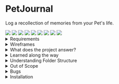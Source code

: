 # PetJournal
Log a recollection of memories from your Pet's life. 

  <img src="https://img.shields.io/badge/JavaScript-323330?logo=javascript&logoColor=F7DF1E" />
  <img src="https://img.shields.io/badge/MongoDB-4EA94B?logo=mongodb&logoColor=white" />
  <img src="https://img.shields.io/badge/Express.js-000000?logo=express&logoColor=white" />
  <img src="https://img.shields.io/badge/React-20232A?logo=react&logoColor=61DAFB" />
  <img src="https://img.shields.io/badge/Node.js-43853D?logo=node.js&logoColor=white" />
  <img src="https://img.shields.io/badge/Redux-593D88?logo=redux&logoColor=white" />
  <img src="https://img.shields.io/badge/Material--UI-0081CB?logo=material-ui&logoColor=white" />
  <img src="https://img.shields.io/badge/Heroku-430098?logo=heroku&logoColor=white" />
  <img src="https://img.shields.io/badge/Netlify-00C7B7?logo=netlify&logoColor=white" />

<details><summary>Requirements</summary>
A Backend
CRUD
Authentication
Include Wireframes
Clean JSX (html)
Clean CSS (Material UI makeStyles)
Hosted Backend
Hosted Frontend
Pushed to Github
Readme file 
</details>

<details><summary>Wireframes</summary>
Todo
</details>

<details><summary>What does the project answer?</summary>
Folder structure - from many source codes I've seen before I see so many folders that I haven't seen in react. I wanted to expand where possible to understand large folder structures. 
Redux - 1. New Job uses it. 2. State management as I struggled with understanding the hierarchy of react state and having just one global Redux Store simplifies it greatly. 
Everyone loves pets.
</details>

<details><summary>Learned along the way</summary>
Only a lot so far. 
dotenv files for secure credentials
MondoDB Atlas and Compass are both the same for viewing db data. 
router.get('/', (req,res)) vs router.route("/").get((req, res)
You have to use CORS before you specify routes. 
app.use("/") has to be last otherwise it'll be the default. Can't access "/memory"
Todo tree from the marketplace
The precision of capitalisation of db fields. Couple hours of frustration there.
That I don't really care for Bootstrap / react-bootstrap's jsx implementation.
JSX Fragments as a parent to use multiple .
Redux is easier to understand and use with React Hooks now a thing.
Redux creates a lot more files and folders but that's a small price when trying to understand state. 
A thunk is a function that wraps an expression to delay its evaluation. (allows async await)
Redux Workflow: First we fill in the form, once filled in, we dispatch an action (signin) passing the formData and History, the action calls the post request api for some { data }, then dispatch an AUTH action.
Action creators create objects → objects are dispatched to the store → the store invokes reducers → reducers generate new state → listeners are notified of state updates.
Creating CONSTANTS for strings as strings don't trigger error logs. ie Actions and reducers.
Dynamic Titles with ternary operators inside JSX: {currentId ? "Edit" : "Create"} a Memory
Using ternary operators to create 2 components in 1 field. 
Optional Chaining with ?. operator.
Using the Chrome Application tab to monitor Local Storage Token
</details>

<details><summary>Understanding Folder Structure</summary>
assets: for images etc
components: for react components. 
api: contains axios middleware. 
actions: 
reducers: 
styles.js files: For MaterialUI's { makeStyles } theming. 
constants - used to eliminate any "strings" being hardcoded. 
Auth: contains everything for the authentication form
Procfile: required for Heroku
</details>

<details><summary>Out of Scope</summary>
SweetAlerts2
Google OAuth
Filter: Show only user created memories. 
Add a list of Pets per user. When creating a memory select Pet to add. 
Filter: Show only created memories of Pet
Each Pet added to memory has a Pet avatar with link to Pet bio. 
Like functionality for memories. 
Search
Search on Pets
Search on Tags
Backend Testing. 
Frontend Testing. 
Redux Testing. 
Custom upload image button. Add label for component rather than an input.
When changing to sign in mode set email with {!isSignup && autoFocus}
</details>

<details><summary>Bugs</summary>
Memory date stamp isn't consistent with date created. 
Password visibility is different between signin and signup. 
autofill active even though autoComplete="off"
</details>

<details><summary>Installation</summary>
Server: 
Node:
npm install
npm start

Client:
npm install 
npm audit fix --force
npm start

Heroku: 
heroku logs --tail

</details>
